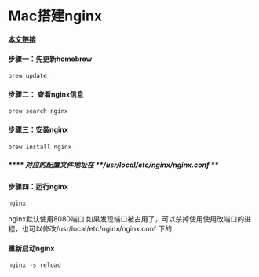 # Mac搭建nginx

[**本文链接**](https://segmentfault.com/a/1190000016020328)

#### 步骤一：先更新homebrew
```
brew update
```

#### 步骤二： 查看nginx信息
```
brew search nginx
```

#### 步骤三：安装nginx
```
brew install nginx
```

#####  **** 对应的配置文件地址在  **/usr/local/etc/nginx/nginx.conf **  

#### 步骤四：运行nginx
```
nginx 
```

nginx默认使用8080端口 如果发现端口被占用了，可以杀掉使用使用改端口的进程，也可以修改/usr/local/etc/nginx/nginx.conf 下的

#### 重新启动nginx
```
nginx -s reload
```